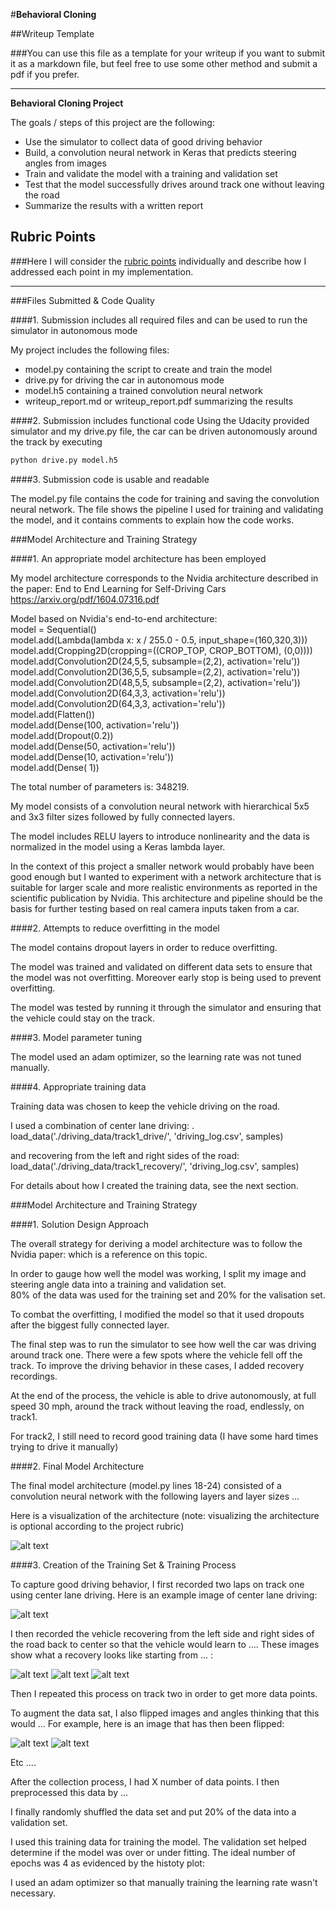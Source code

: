 #**Behavioral Cloning** 

##Writeup Template

###You can use this file as a template for your writeup if you want to submit it as a markdown file, but feel free to use some other method and submit a pdf if you prefer.

---

**Behavioral Cloning Project**

The goals / steps of this project are the following:
* Use the simulator to collect data of good driving behavior
* Build, a convolution neural network in Keras that predicts steering angles from images
* Train and validate the model with a training and validation set
* Test that the model successfully drives around track one without leaving the road
* Summarize the results with a written report


[//]: # (Image References)  
  
[image1]: ./examples/center_sample.jpg "Center"  
[image2]: ./examples/left_sample.jpg "Left"  
[image3]: ./examples/right_sample.jpg "Right"  
[image4]: ./examples/recov1.jpg "Recovery Image"  
[image5]: ./examples/recov2.jpg "Recovery Image"  
[image6]: ./examples/recov3.jpg "Recovery Image"  
[image7]: ./examples/recov4.jpg "Recovery Image"  
[image8]: ./examples/recov5.jpg "Recovery Image"  
[image9]: ./examples/original.jpg "Original Image"  
[image10]: ./examples/cropped.jpg "Cropped Image"  

## Rubric Points
###Here I will consider the [rubric points](https://review.udacity.com/#!/rubrics/432/view) individually and describe how I addressed each point in my implementation.  

---
###Files Submitted & Code Quality

####1. Submission includes all required files and can be used to run the simulator in autonomous mode

My project includes the following files:
* model.py containing the script to create and train the model
* drive.py for driving the car in autonomous mode
* model.h5 containing a trained convolution neural network 
* writeup_report.md or writeup_report.pdf summarizing the results

####2. Submission includes functional code
Using the Udacity provided simulator and my drive.py file, the car can be driven autonomously around the track by executing 
```sh
python drive.py model.h5
```

####3. Submission code is usable and readable

The model.py file contains the code for training and saving the convolution neural network. The file shows the pipeline I used for training and validating the model, and it contains comments to explain how the code works.

###Model Architecture and Training Strategy

####1. An appropriate model architecture has been employed

My model architecture corresponds to the Nvidia architecture described in the paper: End to End Learning for Self-Driving Cars  
https://arxiv.org/pdf/1604.07316.pdf  

Model based on Nvidia's end-to-end architecture:  
model = Sequential()  
model.add(Lambda(lambda x: x / 255.0 - 0.5, input_shape=(160,320,3)))  
model.add(Cropping2D(cropping=((CROP_TOP, CROP_BOTTOM), (0,0))))  
model.add(Convolution2D(24,5,5, subsample=(2,2), activation='relu'))  
model.add(Convolution2D(36,5,5, subsample=(2,2), activation='relu'))  
model.add(Convolution2D(48,5,5, subsample=(2,2), activation='relu'))  
model.add(Convolution2D(64,3,3, activation='relu'))  
model.add(Convolution2D(64,3,3, activation='relu'))  
model.add(Flatten())  
model.add(Dense(100, activation='relu'))  
model.add(Dropout(0.2))  
model.add(Dense(50, activation='relu'))  
model.add(Dense(10, activation='relu'))  
model.add(Dense( 1))  

The total number of parameters is: 348219. 

My model consists of a convolution neural network with hierarchical 5x5 and 3x3 filter sizes followed by fully connected layers. 

The model includes RELU layers to introduce nonlinearity  and the data is normalized in the model using a Keras lambda layer. 

In the context of this project a smaller network would probably have been good enough but I wanted to experiment with a network architecture that is suitable for larger scale and more realistic environments as reported in the scientific publication by Nvidia. This architecture and pipeline should be the basis for further testing based on real camera inputs taken from a car.  

####2. Attempts to reduce overfitting in the model

The model contains dropout layers in order to reduce overfitting. 

The model was trained and validated on different data sets to ensure that the model was not overfitting. Moreover early stop is being used to prevent overfitting.  

The model was tested by running it through the simulator and ensuring that the vehicle could stay on the track.

####3. Model parameter tuning

The model used an adam optimizer, so the learning rate was not tuned manually.

####4. Appropriate training data

Training data was chosen to keep the vehicle driving on the road. 

I used a combination of center lane driving: .
load_data('./driving_data/track1_drive/', 'driving_log.csv', samples)

and recovering from the left and right sides of the road:
load_data('./driving_data/track1_recovery/', 'driving_log.csv', samples)

For details about how I created the training data, see the next section. 

###Model Architecture and Training Strategy

####1. Solution Design Approach

The overall strategy for deriving a model architecture was to follow the Nvidia paper: which is a reference on this topic.  

In order to gauge how well the model was working, I split my image and steering angle data into a training and validation set.  
80% of the data was used for the training set and 20% for the valisation set.  


To combat the overfitting, I modified the model so that it used dropouts after the biggest fully connected layer.


The final step was to run the simulator to see how well the car was driving around track one. There were a few spots where the vehicle fell off the track. To improve the driving behavior in these cases, I added recovery recordings.

At the end of the process, the vehicle is able to drive autonomously, at full speed 30 mph, around the track without leaving the road, endlessly, on track1.

For track2, I still need to record good training data (I have some hard times trying to drive it manually)

####2. Final Model Architecture

The final model architecture (model.py lines 18-24) consisted of a convolution neural network with the following layers and layer sizes ...

Here is a visualization of the architecture (note: visualizing the architecture is optional according to the project rubric)

![alt text][image1]

####3. Creation of the Training Set & Training Process

To capture good driving behavior, I first recorded two laps on track one using center lane driving. Here is an example image of center lane driving:

![alt text][image2]

I then recorded the vehicle recovering from the left side and right sides of the road back to center so that the vehicle would learn to .... These images show what a recovery looks like starting from ... :

![alt text][image3]
![alt text][image4]
![alt text][image5]

Then I repeated this process on track two in order to get more data points.

To augment the data sat, I also flipped images and angles thinking that this would ... For example, here is an image that has then been flipped:

![alt text][image6]
![alt text][image7]

Etc ....

After the collection process, I had X number of data points. I then preprocessed this data by ...


I finally randomly shuffled the data set and put 20% of the data into a validation set. 

I used this training data for training the model. The validation set helped determine if the model was over or under fitting. The ideal number of epochs was 4 as evidenced by the histoty plot:   

I used an adam optimizer so that manually training the learning rate wasn't necessary.  
